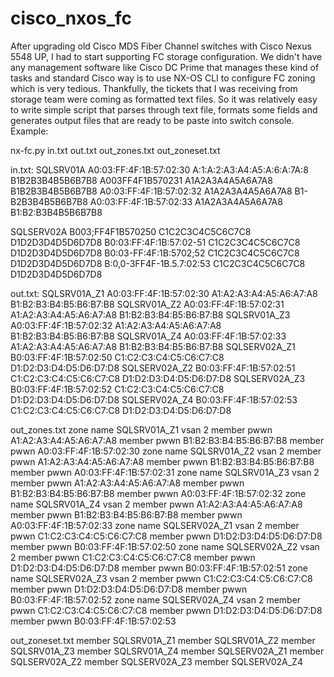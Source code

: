# cisco_nxos_fc

After upgrading old Cisco MDS Fiber Channel switches with Cisco Nexus 5548 UP, I had to start supporting FC storage
configuration. We didn't have any management software like Cisco DC Prime that manages these kind of tasks and standard
Cisco way is to use NX-OS CLI to configure FC zoning which is very tedious. Thankfully, the tickets that I was receiving
from storage team were coming as formatted text files. So it was relatively easy to write simple script that parses through
text file, formats some fields and generates output files that are ready to be paste into switch console.
Example:

nx-fc.py in.txt out.txt out_zones.txt out_zoneset.txt

in.txt:
SQLSRV01A	A0:03:FF:4F:1B:57:02:30	A:1:A:2:A3:A4:A5:A:6:A:7A:8	B1B2B3B4B5B6B7B8
		A003FF4F1B570231	A1A2A3A4A5A6A7A8	B1B2B3B4B5B6B7B8
		A0:03:FF:4F:1B:57:02:32	A1A2A3A4A5A6A7A8	B1-B2B3B4B5B6B7B8
		A0:03:FF:4F:1B:57:02:33	A1A2A3A4A5A6A7A8	B1:B2:B3B4B5B6B7B8

SQLSERV02A		B003;FF4F1B570250	C1C2C3C4C5C6C7C8	D1D2D3D4D5D6D7D8
		B0:03:FF:4F:1B:57:02-51	C1C2C3C4C5C6C7C8	D1D2D3D4D5D6D7D8
		B0:03-FF:4F:1B:5702;52	C1C2C3C4C5C6C7C8	D1D2D3D4D5D6D7D8
		B:0,0-3FF4F-1B.5.7:02:53	C1C2C3C4C5C6C7C8	D1D2D3D4D5D6D7D8

out.txt:
SQLSRV01A_Z1 A0:03:FF:4F:1B:57:02:30 A1:A2:A3:A4:A5:A6:A7:A8 B1:B2:B3:B4:B5:B6:B7:B8
SQLSRV01A_Z2 A0:03:FF:4F:1B:57:02:31 A1:A2:A3:A4:A5:A6:A7:A8 B1:B2:B3:B4:B5:B6:B7:B8
SQLSRV01A_Z3 A0:03:FF:4F:1B:57:02:32 A1:A2:A3:A4:A5:A6:A7:A8 B1:B2:B3:B4:B5:B6:B7:B8
SQLSRV01A_Z4 A0:03:FF:4F:1B:57:02:33 A1:A2:A3:A4:A5:A6:A7:A8 B1:B2:B3:B4:B5:B6:B7:B8
SQLSERV02A_Z1 B0:03:FF:4F:1B:57:02:50 C1:C2:C3:C4:C5:C6:C7:C8 D1:D2:D3:D4:D5:D6:D7:D8
SQLSERV02A_Z2 B0:03:FF:4F:1B:57:02:51 C1:C2:C3:C4:C5:C6:C7:C8 D1:D2:D3:D4:D5:D6:D7:D8
SQLSERV02A_Z3 B0:03:FF:4F:1B:57:02:52 C1:C2:C3:C4:C5:C6:C7:C8 D1:D2:D3:D4:D5:D6:D7:D8
SQLSERV02A_Z4 B0:03:FF:4F:1B:57:02:53 C1:C2:C3:C4:C5:C6:C7:C8 D1:D2:D3:D4:D5:D6:D7:D8

out_zones.txt
zone name SQLSRV01A_Z1 vsan 2
	member pwwn A1:A2:A3:A4:A5:A6:A7:A8
	member pwwn B1:B2:B3:B4:B5:B6:B7:B8
	member pwwn A0:03:FF:4F:1B:57:02:30
zone name SQLSRV01A_Z2 vsan 2
	member pwwn A1:A2:A3:A4:A5:A6:A7:A8
	member pwwn B1:B2:B3:B4:B5:B6:B7:B8
	member pwwn A0:03:FF:4F:1B:57:02:31
zone name SQLSRV01A_Z3 vsan 2
	member pwwn A1:A2:A3:A4:A5:A6:A7:A8
	member pwwn B1:B2:B3:B4:B5:B6:B7:B8
	member pwwn A0:03:FF:4F:1B:57:02:32
zone name SQLSRV01A_Z4 vsan 2
	member pwwn A1:A2:A3:A4:A5:A6:A7:A8
	member pwwn B1:B2:B3:B4:B5:B6:B7:B8
	member pwwn A0:03:FF:4F:1B:57:02:33
zone name SQLSERV02A_Z1 vsan 2
	member pwwn C1:C2:C3:C4:C5:C6:C7:C8
	member pwwn D1:D2:D3:D4:D5:D6:D7:D8
	member pwwn B0:03:FF:4F:1B:57:02:50
zone name SQLSERV02A_Z2 vsan 2
	member pwwn C1:C2:C3:C4:C5:C6:C7:C8
	member pwwn D1:D2:D3:D4:D5:D6:D7:D8
	member pwwn B0:03:FF:4F:1B:57:02:51
zone name SQLSERV02A_Z3 vsan 2
	member pwwn C1:C2:C3:C4:C5:C6:C7:C8
	member pwwn D1:D2:D3:D4:D5:D6:D7:D8
	member pwwn B0:03:FF:4F:1B:57:02:52
zone name SQLSERV02A_Z4 vsan 2
	member pwwn C1:C2:C3:C4:C5:C6:C7:C8
	member pwwn D1:D2:D3:D4:D5:D6:D7:D8
	member pwwn B0:03:FF:4F:1B:57:02:53

out_zoneset.txt
member SQLSRV01A_Z1
member SQLSRV01A_Z2
member SQLSRV01A_Z3
member SQLSRV01A_Z4
member SQLSERV02A_Z1
member SQLSERV02A_Z2
member SQLSERV02A_Z3
member SQLSERV02A_Z4
